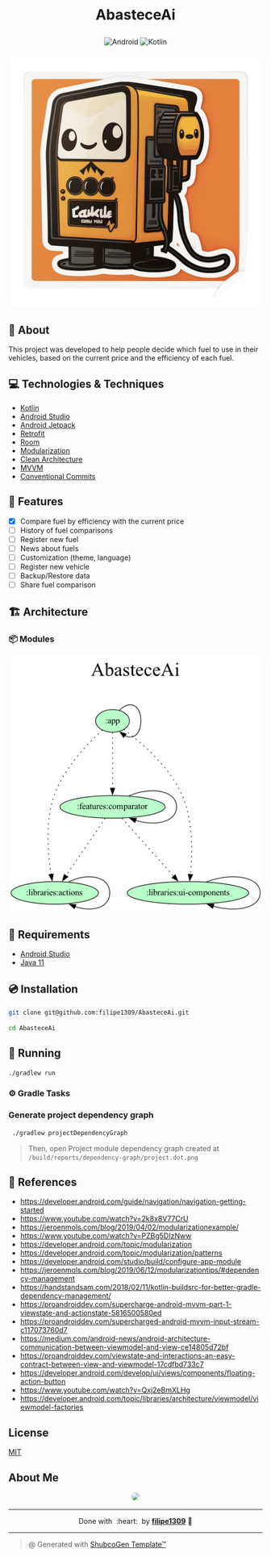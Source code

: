 # <p align="center">AbasteceAi</p>

<p align="center">
    <img src="https://img.shields.io/badge/Tools-Android-informational?style=flat-square&logo=Android&color=3DDC84" alt="Android" />
    <img src="https://img.shields.io/badge/Code-Kotlin-informational?style=flat-square&logo=kotlin&color=7F52FF" alt="Kotlin" />
</p>

[![AbasteceAi](docs/aa_icon_nobg.png)](docs/aa_icon_nobg.png)

## 💬 About

This project was developed to help people decide which fuel to use in their vehicles, based on the current price and the efficiency of each fuel.

## :computer: Technologies & Techniques

- [Kotlin](https://kotlinlang.org/)
- [Android Studio](https://developer.android.com/studio)
- [Android Jetpack](https://developer.android.com/jetpack)
- [Retrofit](https://square.github.io/retrofit/)
- [Room](https://developer.android.com/topic/libraries/architecture/room)
- [Modularization](https://jeroenmols.com/blog/2019/04/02/modularizationexample/)
- [Clean Architecture](https://proandroiddev.com/kotlin-clean-architecture-1ad42fcd97fa)
- [MVVM](https://developer.android.com/jetpack/guide)
- [Conventional Commits](https://www.conventionalcommits.org/en/v1.0.0/)


## :rocket: Features

- [x] Compare fuel by efficiency with the current price
- [ ] History of fuel comparisons
- [ ] Register new fuel
- [ ] News about fuels
- [ ] Customization (theme, language)
- [ ] Register new vehicle
- [ ] Backup/Restore data
- [ ] Share fuel comparison

## :building_construction: Architecture

### :package: Modules

[![modules image](docs/project.dot.png)](docs/project.dot.png)

## :scroll: Requirements

- [Android Studio](https://developer.android.com/studio)
- [Java 11](https://www.oracle.com/java/technologies/javase-jdk11-downloads.html)

## :cd: Installation

```sh
git clone git@github.com:filipe1309/AbasteceAi.git
```

```sh
cd AbasteceAi
```

## :runner: Running

```sh
./gradlew run
```

### :gear: Gradle Tasks

### Generate project dependency graph
```sh
 ./gradlew projectDependencyGraph
```

> Then, open Project module dependency graph created at `/build/reports/dependency-graph/project.dot.png`

## :link: References

- https://developer.android.com/guide/navigation/navigation-getting-started
- https://www.youtube.com/watch?v=2k8x8V77CrU
- https://jeroenmols.com/blog/2019/04/02/modularizationexample/
- https://www.youtube.com/watch?v=PZBg5DIzNww
- https://developer.android.com/topic/modularization
- https://developer.android.com/topic/modularization/patterns
- https://developer.android.com/studio/build/configure-app-module
- https://jeroenmols.com/blog/2019/06/12/modularizationtips/#dependency-management
- https://handstandsam.com/2018/02/11/kotlin-buildsrc-for-better-gradle-dependency-management/
- https://proandroiddev.com/supercharge-android-mvvm-part-1-viewstate-and-actionstate-5816500580ed
- https://proandroiddev.com/supercharged-android-mvvm-input-stream-c117073760d7
- https://medium.com/android-news/android-architecture-communication-between-viewmodel-and-view-ce14805d72bf
- https://proandroiddev.com/viewstate-and-interactions-an-easy-contract-between-view-and-viewmodel-17cdfbd733c7
- https://developer.android.com/develop/ui/views/components/floating-action-button
- https://www.youtube.com/watch?v=Qxj2eBmXLHg
- https://developer.android.com/topic/libraries/architecture/viewmodel/viewmodel-factories


<!-- ## :white_check_mark: Tests

After up the container:

```sh
docker-compose exec -t {{ CONTAINER_SERVICE_NAME }} ./vendor/bin/phpunit
```

## Contributing

Pull requests are welcome. For major changes, please open an issue first to discuss what you would like to change.

Please make sure to update tests as appropriate. -->

## License

[MIT](https://choosealicense.com/licenses/mit/)

## About Me

<p align="center">
    <a style="font-weight: bold" href="https://github.com/filipe1309/">
    <img style="border-radius:50%" width="100px;" src="https://github.com/filipe1309.png"/>
    </a>
</p>

---

<p align="center">
    Done with&nbsp;&nbsp;:heart:&nbsp;&nbsp;by <a style="font-weight: bold" href="https://github.com/filipe1309/">filipe1309</a> 🖖
</p>

---

> @ Generated with [ShubcoGen Template™](https://github.com/filipe1309/shubcogen-template)  

